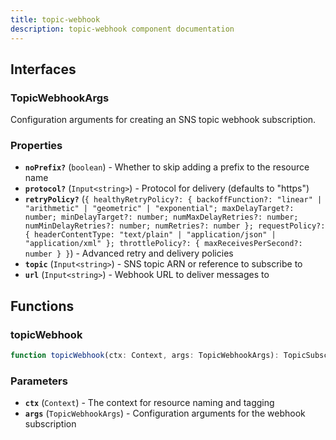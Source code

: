 ```yaml
---
title: topic-webhook
description: topic-webhook component documentation
---
```


## Interfaces

### TopicWebhookArgs

Configuration arguments for creating an SNS topic webhook subscription.


### Properties

- **`noPrefix?`** (`boolean`) - Whether to skip adding a prefix to the resource name
- **`protocol?`** (`Input<string>`) - Protocol for delivery (defaults to "https")
- **`retryPolicy?`** (`{ healthyRetryPolicy?: { backoffFunction?: "linear" | "arithmetic" | "geometric" | "exponential"; maxDelayTarget?: number; minDelayTarget?: number; numMaxDelayRetries?: number; numMinDelayRetries?: number; numRetries?: number }; requestPolicy?: { headerContentType: "text/plain" | "application/json" | "application/xml" }; throttlePolicy?: { maxReceivesPerSecond?: number } }`) - Advanced retry and delivery policies
- **`topic`** (`Input<string>`) - SNS topic ARN or reference to subscribe to
- **`url`** (`Input<string>`) - Webhook URL to deliver messages to

## Functions

### topicWebhook

```typescript
function topicWebhook(ctx: Context, args: TopicWebhookArgs): TopicSubscription
```

### Parameters

- **`ctx`** (`Context`) - The context for resource naming and tagging
- **`args`** (`TopicWebhookArgs`) - Configuration arguments for the webhook subscription

